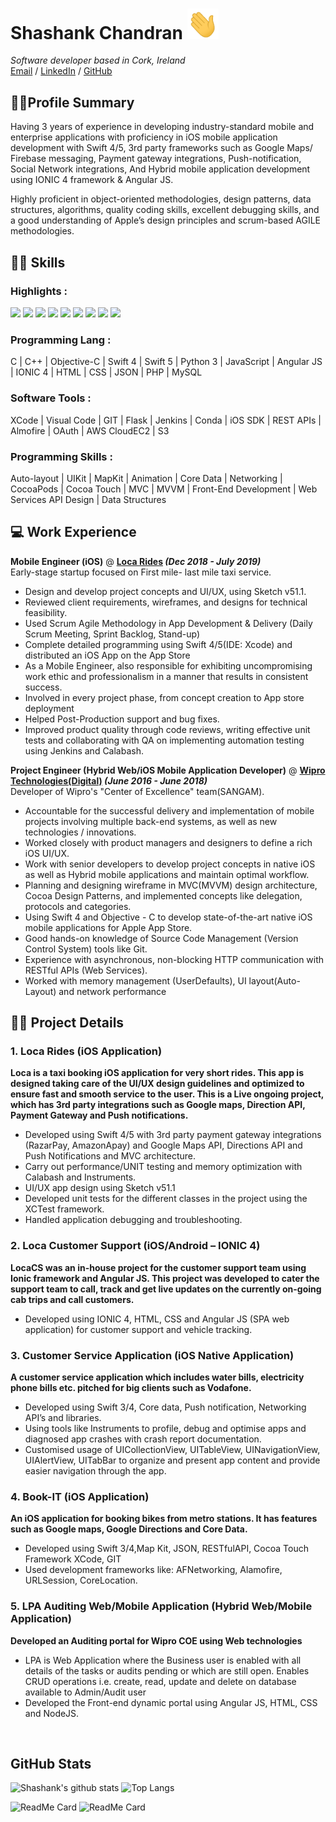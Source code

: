 # Shashank Chandran <img src="https://raw.githubusercontent.com/iamcrazyshank/cv/gh-pages/wave.gif" width="50px">

_Software developer based in Cork, Ireland_ <br>
[Email](mailto:shashankchandran1994@gmail.com) / [LinkedIn](http://www.linkedin.com/in/shashankchandran/) / [GitHub](https://github.com/iamcrazyshank/)
<br> 
## 👨‍🦱Profile Summary
Having 3 years of experience in developing industry-standard mobile and enterprise applications with proficiency in iOS mobile application development with Swift 4/5, 3rd party frameworks such as Google Maps/ Firebase messaging, Payment gateway integrations, Push-notification, Social Network integrations, And Hybrid mobile application development using IONIC 4 framework & Angular JS. 

Highly proficient in object-oriented methodologies, design patterns, data structures, algorithms, quality coding skills, excellent debugging skills, and a good understanding of Apple’s design principles and scrum-based AGILE methodologies.
<br> 
## ✍🏼  Skills
### Highlights	: 
![](https://img.shields.io/static/v1?label=Swift&message=5&color=brightgreen) 
![](https://img.shields.io/static/v1?label=Swift&message=4&color=bluevoilet) 
![](https://img.shields.io/static/v1?label=Python&message=3&color=yellow)
![](https://img.shields.io/static/v1?label=Objective&message=C&color=red)
![](https://img.shields.io/static/v1?label=HTML&message=5&color=blue) 
![](https://img.shields.io/static/v1?label=IONIC&message=4&color=bluevoilet) 
![](https://img.shields.io/static/v1?label=Angular&message=JS&color=orange) 
![](https://img.shields.io/static/v1?label=MySQL&message=""&color=red) 
![](https://img.shields.io/static/v1?label=GIT&message=""&color=critical)
### Programming Lang	: 
C | C++ | Objective-C | Swift 4 | Swift 5 | Python 3 |  JavaScript |  Angular JS | IONIC 4 | HTML |  CSS |  JSON |  PHP |  MySQL
### Software Tools	: 
XCode | Visual Code |  GIT |  Flask |  Jenkins | Conda | iOS SDK | REST APIs | Almofire | OAuth | AWS CloudEC2 | S3
### Programming Skills	: 
Auto-layout | UIKit | MapKit | Animation | Core Data | Networking | CocoaPods | Cocoa Touch | MVC | MVVM | Front-End Development | Web Services API Design | Data Structures


## 💻 Work Experience

__Mobile Engineer (iOS)__ @ __[Loca Rides](http://locarides.com/) _(Dec 2018 - July 2019)___<br>
Early-stage startup focused on First mile- last mile taxi service.
  - Design and develop project concepts and UI/UX, using Sketch v51.1.
  - Reviewed client requirements, wireframes, and designs for technical feasibility.
  - Used Scrum Agile Methodology in App Development & Delivery (Daily Scrum Meeting, Sprint Backlog, Stand-up)
  - Complete detailed programming using Swift 4/5(IDE: Xcode) and distributed an iOS App on the App Store
  - As a Mobile Engineer, also responsible for exhibiting uncompromising work ethic and professionalism in a manner that results in consistent success.
  - Involved in every project phase, from concept creation to App store deployment
  - Helped Post-Production support and bug fixes.
  - Improved product quality through code reviews, writing effective unit tests and collaborating with QA on implementing automation testing using Jenkins and Calabash.<br> 
 
__Project Engineer (Hybrid Web/iOS Mobile Application Developer)__ @ __[Wipro Technologies(Digital)](http://https://www.wipro.com/) _(June 2016 - June 2018)___<br>
Developer of Wipro's "Center of Excellence" team(SANGAM).
 - Accountable for the successful delivery and implementation of mobile projects involving multiple back-end systems, as well as new technologies / innovations.
 - Worked closely with product managers and designers to define a rich iOS UI/UX.
 - Work with senior developers to develop project concepts in native iOS as well as Hybrid mobile applications and maintain optimal workflow.
 - Planning and designing wireframe in MVC(MVVM) design architecture, Cocoa Design Patterns, and implemented concepts like delegation, protocols and categories.
 - Using Swift 4 and Objective - C to develop state-of-the-art native iOS mobile applications for Apple App Store.
 - Good hands-on knowledge of Source Code Management (Version Control System) tools like Git.
 - Experience with asynchronous, non-blocking HTTP communication with RESTful APIs (Web Services).
 - Worked with memory management (UserDefaults), UI layout(Auto-Layout) and network performance

    
## 🙇🏻 Project Details

### __1. Loca Rides (iOS Application)__
__Loca is a taxi booking iOS application for very short rides. This app is designed taking care of the UI/UX design guidelines and optimized to ensure fast and smooth service to the user. This is a Live ongoing project, which has 3rd party integrations such as Google maps, Direction API, Payment Gateway and Push notifications.__
- Developed using Swift 4/5 with 3rd party payment gateway integrations (RazarPay, AmazonApay) and Google Maps API, Directions API and Push Notifications and MVC architecture. 
- Carry out performance/UNIT testing and memory optimization with Calabash and Instruments.
- UI/UX app design using Sketch v51.1
- Developed unit tests for the different classes in the project using the XCTest framework.
- Handled application debugging and troubleshooting.


### __2. Loca Customer Support (iOS/Android – IONIC 4)__
__LocaCS was an in-house project for the customer support team using Ionic framework and Angular JS. This project was developed to cater the support team to call, track and get live updates on the currently on-going cab trips and call customers.__
- Developed using IONIC 4, HTML, CSS and Angular JS (SPA web application) for customer support and vehicle tracking. 

### __3. Customer Service Application (iOS Native Application)__
__A customer service application which includes water bills, electricity phone bills etc. pitched for big clients such as Vodafone.__ 
- Developed using Swift 3/4, Core data, Push notification, Networking API’s and libraries.
- Using tools like Instruments to profile, debug and optimise apps and diagnosed app crashes with crash report documentation.
- Customised usage of UICollectionView, UITableView, UINavigationView, UIAlertView, UITabBar to organize and present app content and provide easier navigation through the app.

### __4. Book-IT (iOS Application)__
__An iOS application for booking bikes from metro stations. It has features such as Google maps, Google Directions and Core Data.__
- Developed using Swift 3/4,Map Kit, JSON, RESTfulAPI, Cocoa Touch Framework XCode, GIT
- Used development frameworks like: AFNetworking, Alamofire, URLSession, CoreLocation. 

### __5. LPA Auditing Web/Mobile Application (Hybrid Web/Mobile Application)__
__Developed an Auditing portal for Wipro COE using Web technologies__
- LPA is Web Application where the Business user is enabled with all details of the tasks or audits pending or which are still open. Enables CRUD operations i.e. create, read, update and delete on database available to Admin/Audit user
- Developed the Front-end dynamic portal using Angular JS, HTML, CSS and NodeJS.
<br>
    
## GitHub Stats
![Shashank's github stats](https://github-readme-stats.vercel.app/api?username=iamcrazyshank&show_icons=true&theme=radical)
![Top Langs](https://github-readme-stats.vercel.app/api/top-langs/?username=iamcrazyshank&layout=compact)

![ReadMe Card](https://github-readme-stats.vercel.app/api/pin/?username=iamcrazyshank&repo=GoCorona&show_owner=true)
![ReadMe Card](https://github-readme-stats.vercel.app/api/pin/?username=iamcrazyshank&repo=Foxy-2.0&show_owner=true)



